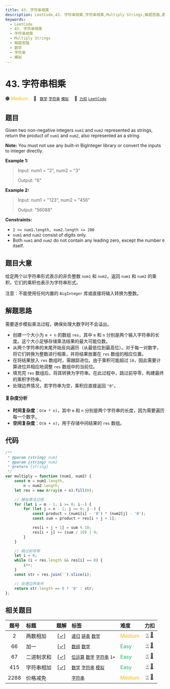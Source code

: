 ```yaml
---
title: 43. 字符串相乘
description: LeetCode,43. 字符串相乘,字符串相乘,Multiply Strings,解题思路,数学,字符串,模拟
keywords:
  - LeetCode
  - 43. 字符串相乘
  - 字符串相乘
  - Multiply Strings
  - 解题思路
  - 数学
  - 字符串
  - 模拟
---
```


# 43. 字符串相乘

🟠 <font color=#ffb800>Medium</font>&emsp; 🔖&ensp; [`数学`](/tag/math.md) [`字符串`](/tag/string.md) [`模拟`](/tag/simulation.md)&emsp; 🔗&ensp;[`力扣`](https://leetcode.cn/problems/multiply-strings) [`LeetCode`](https://leetcode.com/problems/multiply-strings)

## 题目

Given two non-negative integers `num1` and `num2` represented as strings,
return the product of `num1` and `num2`, also represented as a string.

**Note:** You must not use any built-in BigInteger library or convert the
inputs to integer directly.

**Example 1:**

> Input: num1 = "2", num2 = "3"
>
> Output: "6"

**Example 2:**

> Input: num1 = "123", num2 = "456"
>
> Output: "56088"

**Constraints:**

- `1 <= num1.length, num2.length <= 200`
- `num1` and `num2` consist of digits only.
- Both `num1` and `num2` do not contain any leading zero, except the number `0` itself.

## 题目大意

给定两个以字符串形式表示的非负整数 `num1` 和 `num2`，返回 `num1` 和 `num2` 的乘积，它们的乘积也表示为字符串形式。

注意：不能使用任何内置的 `BigInteger` 库或直接将输入转换为整数。

## 解题思路

需要逐步模拟乘法过程，确保处理大数字时不会溢出。

- 创建一个大小为 `m + n` 的数组 `res`，其中 `m` 和 `n` 分别是两个输入字符串的长度。这个大小足够存储乘法结果的最大可能位数。
- 从两个字符串的末尾开始反向遍历（从最低位到最高位）。对于每一对数字，将它们转换为整数进行相乘，并将结果放置在 `res` 数组的相应位置。
- 在将结果放入 `res` 数组时，需跟踪进位。由于乘积可能超过 `10`，因此需要计算进位并相应地调整 `res` 数组中的当前位。
- 填充完 `res` 数组后，将其转换为字符串。在此过程中，跳过前导零，构建最终的乘积字符串。
- 处理边界情况，若字符串为空，乘积应直接返回 `"0"`。

#### 复杂度分析

- **时间复杂度**：`O(m * n)`，其中 `m` 和 `n` 分别是两个字符串的长度，因为需要遍历每一个数字。
- **空间复杂度**：`O(m + n)`，用于存储中间结果的 `res` 数组。

## 代码

```javascript
/**
 * @param {string} num1
 * @param {string} num2
 * @return {string}
 */
var multiply = function (num1, num2) {
	const m = num1.length,
		n = num2.length;
	let res = new Array(m + n).fill(0);

	// 模拟乘法过程
	for (let i = m - 1; i >= 0; i--) {
		for (let j = n - 1; j >= 0; j--) {
			const product = (num1[i] - '0') * (num2[j] - '0');
			const sum = product + res[i + j + 1];

			res[i + j + 1] = sum % 10;
			res[i + j] += (sum / 10) | 0;
		}
	}

	// 跳过前导零
	let i = 0;
	while (i < res.length && res[i] == 0) {
		i++;
	}
	const str = res.join('').slice(i);

	// 处理边界条件
	return str.length == 0 ? '0' : str;
};
```

## 相关题目

<!-- prettier-ignore -->
| 题号 | 标题 | 题解 | 标签 | 难度 | 力扣 |
| :------: | :------ | :------: | :------ | :------ | :------: |
| 2 | 两数相加 | [[✓]](/problem/0002.md) |  [`递归`](/tag/recursion.md) [`链表`](/tag/linked-list.md) [`数学`](/tag/math.md) | <font color=#ffb800>Medium</font> | [🀄️](https://leetcode.cn/problems/add-two-numbers) [🔗](https://leetcode.com/problems/add-two-numbers) |
| 66 | 加一 | [[✓]](/problem/0066.md) |  [`数组`](/tag/array.md) [`数学`](/tag/math.md) | <font color=#15bd66>Easy</font> | [🀄️](https://leetcode.cn/problems/plus-one) [🔗](https://leetcode.com/problems/plus-one) |
| 67 | 二进制求和 | [[✓]](/problem/0067.md) |  [`位运算`](/tag/bit-manipulation.md) [`数学`](/tag/math.md) [`字符串`](/tag/string.md) `1+` | <font color=#15bd66>Easy</font> | [🀄️](https://leetcode.cn/problems/add-binary) [🔗](https://leetcode.com/problems/add-binary) |
| 415 | 字符串相加 | [[✓]](/problem/0415.md) |  [`数学`](/tag/math.md) [`字符串`](/tag/string.md) [`模拟`](/tag/simulation.md) | <font color=#15bd66>Easy</font> | [🀄️](https://leetcode.cn/problems/add-strings) [🔗](https://leetcode.com/problems/add-strings) |
| 2288 | 价格减免 |  |  [`字符串`](/tag/string.md) | <font color=#ffb800>Medium</font> | [🀄️](https://leetcode.cn/problems/apply-discount-to-prices) [🔗](https://leetcode.com/problems/apply-discount-to-prices) |